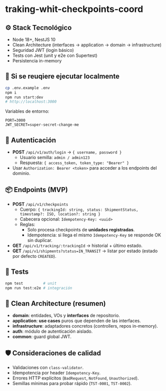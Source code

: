 # traking-whit-checkpoints-coord

## ⚙️ Stack Tecnológico
- Node 18+, NestJS 10
- Clean Architecture (interfaces → application → domain → infrastructure)
- Seguridad JWT (login básico)
- Tests con Jest (unit y e2e con Supertest)
- Persistencia in-memory

## 🚀 Si se reuqiere ejecutar localmente
```bash
cp .env.example .env
npm i
npm run start:dev
# http://localhost:3000
```

Variables de entorno:
```
PORT=3000
JWT_SECRET=super-secret-change-me
```

## 🔐 Autenticación
- **POST** `/api/v1/auth/login` → `{ username, password }`
  - Usuario semilla: `admin / admin123`
  - Respuesta: `{ access_token, token_type: "Bearer" }`
- Usar `Authorization: Bearer <token>` para acceder a los endpoints del dominio.

## 📦 Endpoints (MVP)
- **POST** `/api/v1/checkpoints`
  - Cuerpo: `{ trackingId: string, status: ShipmentStatus, timestamp?: ISO, location?: string }`
  - Cabecera opcional: `Idempotency-Key: <uuid>`
  - Reglas:
    - Solo procesa checkpoints de **unidades registradas**.
    - Idempotencia: si llega el mismo `Idempotency-Key` se responde OK sin duplicar.
- **GET** `/api/v1/tracking/:trackingId` → historial + último estado.
- **GET** `/api/v1/shipments?status=IN_TRANSIT` → listar por estado (estado por defecto `CREATED`).

## 🧪 Tests
```bash
npm test         # unit
npm run test:e2e # integración
```

## 🧱 Clean Architecture (resumen)
- **domain**: entidades, VOs y **interfaces** de repositorio.
- **application**: **use cases** puros que dependen de las interfaces.
- **infrastructure**: adaptadores concretos (controllers, repos in-memory).
- **auth**: módulo de autenticación aislado.
- **common**: guard global JWT.

## 🛡️ Consideraciones de calidad
- Validaciones con `class-validator`.
- Idempotencia por header `Idempotency-Key`.
- Errores HTTP explícitos (`BadRequest`, `NotFound`, `Unauthorized`).
- Semillas mínimas para probar rápido (`TST-0001`, `TST-0002`).
